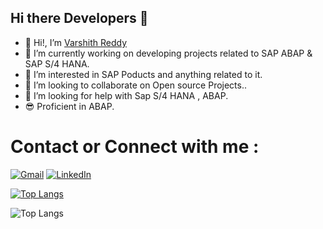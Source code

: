## Hi there Developers 👋

- 👋 Hi!, I’m <a class="badge-base__link LI-simple-link" href="www.linkedin.com/in/t-varshith-reddy?trk=profile-badge">Varshith Reddy</a>
- 🔭 I’m currently working on developing projects related to SAP ABAP & SAP S/4 HANA.
- 👀 I’m interested in SAP Poducts and anything related to it.
- 👯 I’m looking to collaborate on Open source Projects..
- 🤔 I’m looking for help with Sap S/4 HANA , ABAP.
- 😎 Proficient in ABAP.

  
# Contact or Connect with me :
[![Gmail](https://img.shields.io/badge/Gmail-EA4335?style=flat&logo=gmail&logoColor=white)](mailto:varshithreddyt2004@gmail.com)
[![LinkedIn](https://img.shields.io/badge/LinkedIn-0077B5?style=flat&logo=linkedin&logoColor=white)](https://www.linkedin.com/in/t-varshith-reddy.)

[![Top Langs](https://github-readme-stats.vercel.app/api?username=Thinnelapudi-varshith-reddy&theme=synthwave&show_icons=true)](https://github.com/Thinnelapudi-varshith-reddy)

![Top Langs](https://github-readme-stats.vercel.app/api/top-langs/?username=Thinnelapudi-varshith-reddy&theme=synthwave&hide_progress=false)


